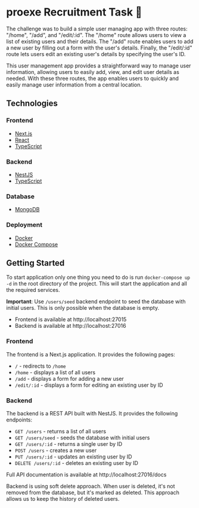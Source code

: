 # proexe Recruitment Task 🚀

The challenge was to build a simple user managing app with three routes: "/home", "/add", and "/edit/:id". The "/home" route allows users to view a list of existing users and their details. The "/add" route enables users to add a new user by filling out a form with the user's details. Finally, the "/edit/:id" route lets users edit an existing user's details by specifying the user's ID.

This user management app provides a straightforward way to manage user information, allowing users to easily add, view, and edit user details as needed. With these three routes, the app enables users to quickly and easily manage user information from a central location.

## Technologies

### Frontend
* [Next.js](https://nextjs.org/)
* [React](https://reactjs.org/)
* [TypeScript](https://www.typescriptlang.org/)

### Backend
* [NestJS](https://nestjs.com/)
* [TypeScript](https://www.typescriptlang.org/)

### Database
* [MongoDB](https://www.mongodb.com/)

### Deployment
* [Docker](https://www.docker.com/)
* [Docker Compose](https://docs.docker.com/compose/)

## Getting Started

To start application only one thing you need to do is run `docker-compose up -d` in the root directory of the project. This will start the application and all the required services.

**Important**: Use `/users/seed` backend endpoint to seed the database with initial users. This is only possible when the database is empty.

* Frontend is available at http://localhost:27015
* Backend is available at http://localhost:27016

### Frontend

The frontend is a Next.js application. It provides the following pages:

* `/` - redirects to `/home`
* `/home` - displays a list of all users
* `/add` - displays a form for adding a new user
* `/edit/:id` - displays a form for editing an existing user by ID

### Backend

The backend is a REST API built with NestJS. It provides the following endpoints:

* `GET /users` - returns a list of all users
* `GET /users/seed` - seeds the database with initial users
* `GET /users/:id` - returns a single user by ID
* `POST /users` - creates a new user
* `PUT /users/:id` - updates an existing user by ID
* `DELETE /users/:id` - deletes an existing user by ID

Full API documentation is available at http://localhost:27016/docs

Backend is using soft delete approach. When user is deleted, it's not removed from the database, but it's marked as deleted. This approach allows us to keep the history of deleted users.